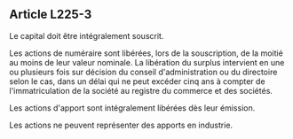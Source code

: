 Article L225-3
----
Le capital doit être intégralement souscrit.

Les actions de numéraire sont libérées, lors de la souscription, de la moitié au
moins de leur valeur nominale. La libération du surplus intervient en une ou
plusieurs fois sur décision du conseil d'administration ou du directoire selon
le cas, dans un délai qui ne peut excéder cinq ans à compter de
l'immatriculation de la société au registre du commerce et des sociétés.

Les actions d'apport sont intégralement libérées dès leur émission.

Les actions ne peuvent représenter des apports en industrie.
